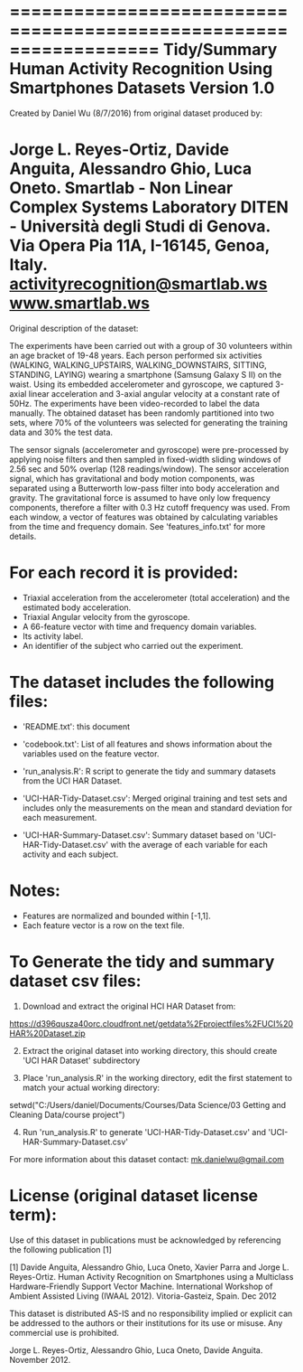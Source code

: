 ==================================================================
Tidy/Summary Human Activity Recognition Using Smartphones Datasets
Version 1.0
==================================================================
Created by Daniel Wu (8/7/2016) from original dataset produced by:

Jorge L. Reyes-Ortiz, Davide Anguita, Alessandro Ghio, Luca Oneto.
Smartlab - Non Linear Complex Systems Laboratory
DITEN - Università degli Studi di Genova.
Via Opera Pia 11A, I-16145, Genoa, Italy.
activityrecognition@smartlab.ws
www.smartlab.ws
==================================================================

Original description of the dataset:

The experiments have been carried out with a group of 30 volunteers within an age bracket of 19-48 years. Each person performed six activities (WALKING, WALKING_UPSTAIRS, WALKING_DOWNSTAIRS, SITTING, STANDING, LAYING) wearing a smartphone (Samsung Galaxy S II) on the waist. Using its embedded accelerometer and gyroscope, we captured 3-axial linear acceleration and 3-axial angular velocity at a constant rate of 50Hz. The experiments have been video-recorded to label the data manually. The obtained dataset has been randomly partitioned into two sets, where 70% of the volunteers was selected for generating the training data and 30% the test data. 

The sensor signals (accelerometer and gyroscope) were pre-processed by applying noise filters and then sampled in fixed-width sliding windows of 2.56 sec and 50% overlap (128 readings/window). The sensor acceleration signal, which has gravitational and body motion components, was separated using a Butterworth low-pass filter into body acceleration and gravity. The gravitational force is assumed to have only low frequency components, therefore a filter with 0.3 Hz cutoff frequency was used. From each window, a vector of features was obtained by calculating variables from the time and frequency domain. See 'features_info.txt' for more details. 

For each record it is provided:
======================================

- Triaxial acceleration from the accelerometer (total acceleration) and the estimated body acceleration.
- Triaxial Angular velocity from the gyroscope. 
- A 66-feature vector with time and frequency domain variables. 
- Its activity label. 
- An identifier of the subject who carried out the experiment.

The dataset includes the following files:
=========================================

- 'README.txt': this document

- 'codebook.txt': List of all features and shows information about the variables used on the feature vector.

- 'run_analysis.R': R script to generate the tidy and summary datasets from the UCI HAR Dataset.

- 'UCI-HAR-Tidy-Dataset.csv': Merged original training and test sets and includes only the measurements on the mean and standard deviation for each measurement.

- 'UCI-HAR-Summary-Dataset.csv': Summary dataset based on 'UCI-HAR-Tidy-Dataset.csv' with the average of each variable for each activity and each subject.

Notes: 
======
- Features are normalized and bounded within [-1,1].
- Each feature vector is a row on the text file.

To Generate the tidy and summary dataset csv files:
===================================================
1. Download and extract the original HCI HAR Dataset from: 

  https://d396qusza40orc.cloudfront.net/getdata%2Fprojectfiles%2FUCI%20HAR%20Dataset.zip
  
2. Extract the original dataset into working directory, this should create 'UCI HAR Dataset' subdirectory

3. Place 'run_analysis.R' in the working directory, edit the first statement to match your actual working directory:

  setwd("C:/Users/daniel/Documents/Courses/Data Science/03 Getting and Cleaning Data/course project")

4. Run 'run_analysis.R' to generate 'UCI-HAR-Tidy-Dataset.csv' and 'UCI-HAR-Summary-Dataset.csv'

For more information about this dataset contact: mk.danielwu@gmail.com

License (original dataset license term):
========================================
Use of this dataset in publications must be acknowledged by referencing the following publication [1] 

[1] Davide Anguita, Alessandro Ghio, Luca Oneto, Xavier Parra and Jorge L. Reyes-Ortiz. Human Activity Recognition on Smartphones using a Multiclass Hardware-Friendly Support Vector Machine. International Workshop of Ambient Assisted Living (IWAAL 2012). Vitoria-Gasteiz, Spain. Dec 2012

This dataset is distributed AS-IS and no responsibility implied or explicit can be addressed to the authors or their institutions for its use or misuse. Any commercial use is prohibited.

Jorge L. Reyes-Ortiz, Alessandro Ghio, Luca Oneto, Davide Anguita. November 2012.
